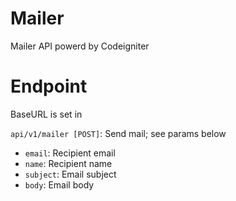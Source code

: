 # Mailer
Mailer API powerd by Codeigniter

# Endpoint

BaseURL is set in 

`api/v1/mailer [POST]`: Send mail; see params below

- `email`: Recipient email
- `name`: Recipient name
- `subject`: Email subject
- `body`: Email body
